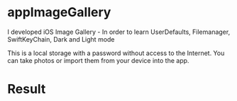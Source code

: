 # appImageGallery
I developed iOS Image Gallery - In order to learn UserDefaults, Filemanager, SwiftKeyChain, Dark and Light mode

This is a local storage with a password without access to the Internet. You can take photos or import them from your device into the app.
# Result
